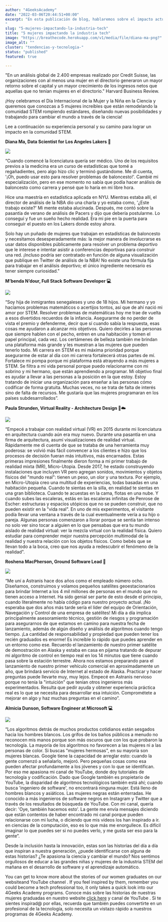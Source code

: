 ```yaml
---
author: "4GeeksAcademy"
date: "2022-03-06T20:44:51+00:00"
excerpt: "En esta publicación de blog, hablaremos sobre el impacto actual de las mujeres en la industria STEM, sus historias personales, áreas de especialización y logros.
"
slug: "5-mujeres-impactando-la-industria-tech"
title: "5 mujeres impactando la industria tech"
image: "https://breathecode.herokuapp.com/v1/media/file/diana-ma-png?"
image_alt: ""
cluster: "tendencias-y-tecnologia-"
status: "published"
featured: true

---
```



"En un análisis global de 2.400 empresas realizado por Credit Suisse, las organizaciones con al menos una mujer en el directorio generaron un mayor retorno sobre el capital y un mayor crecimiento de los ingresos netos que aquellas que no tenían mujeres en el directorio." Harvard Business Review.

¡Hoy celebramos el Día Internacional de la Mujer y la Niña en la Ciencia y queremos que conozcas a 5 mujeres increíbles que están remodelando la comunidad STEM rompiendo estándares, diseñando nuevas posibilidades y trabajando para cambiar el mundo a través de la ciencia!

Lee a continuación su experiencia personal y su camino para lograr un impacto en la comunidad STEM.


**Diana Ma, Data Scientist for Los Angeles Lakers 🏀**

![](https://breathecode.herokuapp.com/v1/media/file/diana-ma-png?)

“Cuando comencé la licenciatura quería ser médico. Uno de los requisitos previos a la medicina era un curso de estadísticas que tomé a regañadientes, pero algo hizo clic y terminó gustándome. Me di cuenta, '¡Oh, puedo usar esto para resolver problemas de baloncesto!'. Cambié mi especialización, pero en ese momento no sabía que podía hacer análisis de baloncesto como carrera y pensé que lo haría en mi libre hora.

Hice una maestría en estadística aplicada en NYU. Mientras estaba allí, el director de análisis de la NBA dio una charla y yo estaba como, '¿Este trabajo existe?' Mi mente estaba alucinada. Después, me contó sobre la pasantía de verano de análisis de Pacers y dijo que debería postularme. Lo conseguí y fue un sueño hecho realidad. Era mi pie en la puerta para conseguir el puesto en los Lakers donde estoy ahora.

Solo hay un puñado de mujeres que trabajan en estadísticas de baloncesto y necesitamos desesperadamente más: la mejor manera de involucrarse es usar datos disponibles públicamente para resolver un problema deportivo que le interese e intentar asistir a conferencias deportivas para construir una red. ¡Incluso podría ser contratado en función de alguna visualización que publique en Twitter de análisis de la NBA! No existe una fórmula fija para trabajar en el análisis deportivo; el único ingrediente necesario es tener siempre curiosidad."


**M’benda N’dour, Full Stack Software Developer 💻**

![](https://breathecode.herokuapp.com/v1/media/file/mbenda-ndour-jpeg?)

“Soy hija de inmigrantes senegaleses y uno de 18 hijos. Mi hermano y yo hacíamos problemas matemáticos o acertijos tontos, así que de ahí nació mi amor por STEM. Resolver problemas de matemáticas hoy me trae de vuelta a esos divertidos recuerdos de la infancia.
Asegurarme de no perder de vista el premio y defenderme, decir que sí cuando sabía la respuesta, esas cosas me ayudaron a alcanzar mis objetivos. Quiero decirles a las personas que siempre hablen con el pecho, entren en una habitación y tomen el papel principal, cada vez.
Los certámenes de belleza también me brindan una plataforma más grande y les muestran a las mujeres que pueden tenerlo todo. Mi carrera en STEM es mi máxima prioridad porque asegurarme de estar al día con mi carrera fortalecerá otras partes de mí. Fortalece mi pompa porque mi plataforma está atrayendo a más mujeres a STEM. Se filtra a mi vida personal porque puedo relacionarme con mi sobrino y mi hermano, que están aprendiendo a programar. Mi objetivo final es ayudar a llevar a las personas a la posición en la que estoy. Estoy tratando de iniciar una organización para enseñar a las personas cómo codificar de forma gratuita. Muchas veces, no se trata de falta de interés sino de falta de recursos. Me gustaría que las mujeres programaran en los países subdesarrollados”.

**Paula Strunden, Virtual Reality - Architecture Design 📐☁️**

![](https://breathecode.herokuapp.com/v1/media/file/paula-strunden-jpeg?) 

“Empecé a trabajar con realidad virtual (VR) en 2015 durante mi licenciatura en arquitectura cuando aún era muy nuevo. Durante una pasantía en una firma de arquitectura, asumí visualizaciones de realidad virtual. Rápidamente me di cuenta de que se trataba de una herramienta muy poderosa: se volvió más fácil convencer a los clientes e hizo que los procesos de decisión fueran más intuitivos, más encarnados.
Estas primeras impresiones finalmente dieron forma a mi primer trabajo de realidad mixta (MR), Micro-Utopia. Desde 2017, he estado construyendo instalaciones que incluyen VR pero agregan sonidos, movimientos y objetos físicos del "mundo real": tienen un peso, un olor y una textura. Por ejemplo, en Micro-Utopia creo una multitud de experiencias, todas basadas en una habitación pequeña. Cuando te sientas en la silla, en realidad te sientas en una gran biblioteca. Cuando te acuestas en la cama, flotas en una nube. Y cuando subes las escaleras, estás en las escaleras infinitas de Penrose de Escher: estructuras y espacios utópicos que no se pueden construir, que no pueden existir en la "vida real".
En uno de mis experimentos, el visitante podía llevar una ventana a través de la cual eventualmente vería a su hijo o pareja. Algunas personas comenzaron a llorar porque se sentía tan intenso no solo ver sino tocar a alguien en lo que pensabas que era tu mundo aislado de realidad virtual: ver la mezcla virtual con la realidad física.
Quiero estudiar para comprender mejor nuestra percepción multimodal de la realidad y nuestra relación con los objetos físicos. Como bebés que se llevan todo a la boca, creo que nos ayuda a redescubrir el fenómeno de la realidad".


**Roshena MacPherson, Ground Software Lead 🚀**

![](https://breathecode.herokuapp.com/v1/media/file/roshena-macpherson-jpeg?) 

“Me uní a Astranis hace dos años como el empleado número ocho. Diseñamos, construimos y volamos pequeños satélites geoestacionarios para brindar Internet a los 4 mil millones de personas en el mundo que no tienen acceso a Internet. Ha sido genial ser parte de esto desde el principio, cuando literalmente no había código para nuestro proyecto actual.
¡No esperaba que dos años más tarde sería el líder del equipo de Orientación, Navegación y Control de una empresa de satélites! Mi día a día implica principalmente asesoramiento técnico, gestión de riesgos y programación para asegurarnos de que estamos en camino para nuestra fecha de lanzamiento, además de algún diseño y análisis de algoritmos cuando tengo tiempo.
¡La cantidad de responsabilidad y propiedad que pueden tener los recién graduados es enorme! Es increíble lo rápido que puedes aprender en un entorno como ese. Recuerdo el lanzamiento de nuestro primer satélite de demostración en Alaska y estaba en casa en pijama tratando de depurar mi algoritmo de control en tiempo real en los 14 minutos que tiene cuando pasa sobre la estación terrestre. Ahora nos estamos preparando para el lanzamiento de nuestro primer vehículo comercial en aproximadamente un año, que brindará servicio de Internet al estado de Alaska.
Practicar y hacer preguntas puede llevarte muy, muy lejos. Empecé en Astranis nervioso porque no tenía la "intuición" que tenían otros ingenieros más experimentados. Resulta que pedir ayuda y obtener experiencia práctica real es lo que se necesita para desarrollar esa intuición. Comprométete a mejorar en algo y haz muchas preguntas en el camino”.


**Almicia Dunson, Software Engineer at Microsoft 💻**

![](https://breathecode.herokuapp.com/v1/media/file/almicia-dunson-jpeg?)

“Los algoritmos detrás de muchos productos cotidianos están sesgados hacia los hombres blancos. Los grifos de los baños públicos a menudo no reconocen mis manos porque son más oscuros que con los que probaron la tecnología. La mayoría de los algoritmos no favorecen a las mujeres ni a las personas de color.
Si buscas "mujeres hermosas", en su mayoría son mujeres blancas. Google tiene la capacidad de arreglar esto: cuando la gente comenzó a señalarlo, mejoró. Pero pequeñas cosas como esa pueden afectar profundamente a los jóvenes y con lo que se identifican.
Por eso me apasiona mi canal de YouTube, donde doy tutoriales de tecnología y codificación. Dado que Google también es propietario de YouTube, la disparidad de algoritmos tecnológicos también está ahí; cuando busca 'ingeniero de software', no encontrará ninguna mujer. Está lleno de hombres blancos y asiáticos. Las mujeres negras están enterradas. He conocido a más ingenieros de software negros en Instagram y Twitter que a través de los resultados de búsqueda de YouTube.
Con mi canal, quería decir: 'Oye, también hacemos esto'. La gente me envía mensajes diciendo que están contentos de haber encontrado mi canal porque pueden relacionarse con mi lucha, o diciendo que mis videos los han inspirado a ir. en ciencias de la computación, eso es lo que más me enorgullece. Es difícil imaginar lo que puedes ser si no puedes verlo, y me gusta ser eso para la gente”.

Desde la inclusión hasta la innovación, estas son las historias del día a día que inspiran a nuestra generación, ¿puede identificarse con alguna de estas historias? ¿Te apasiona la ciencia y cambiar el mundo? Nos sentimos orgullosos de educar a las grandes niñas y mujeres de la industria STEM del mañana en el desarrollo de software y el aprendizaje automático.


You can get to know more about the stories of our women graduates on our websiteand YouTube channel . If you feel inspired by them, remember you could become a tech professional too, it only takes a quick look into our 4Geeks Academy programs.
Conoce más sobre las historias de nuestras mujeres graduadas en nuestro website [click here](https://4geeksacademy.com/us/testimonials) y canal de YouTube . Si te sientes inspirad@ por ellas, recuerda que también puedes convertirte en un profesional de la tecnología, solo necesita un vistazo rápido a nuestros programas de 4Geeks Academy.


